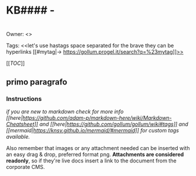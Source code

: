 # KB#### - <Titolo>

# <Titolo>

Owner: <<Owner>>

Tags: <<let's use hastags space separated for the brave they can be hyperlinks [[#mytag|->  https://gollum.progel.it/search?q=%23mytag]]>>

[[_TOC_]]

## primo paragrafo

### Instructions

_if you are new to markdown check for more info [[here|https://github.com/adam-p/markdown-here/wiki/Markdown-Cheatsheet]] and [[here|https://github.com/gollum/gollum/wiki#tags]] and [[mermaid|https://knsv.github.io/mermaid/#mermaid]] for custom tags available._

Also remember that images or any attachment needed can be inserted with an easy drag & drop, preferred format png.
**Attachments are considered readonly**, so if they're live docs insert a link to the document from the corporate CMS.